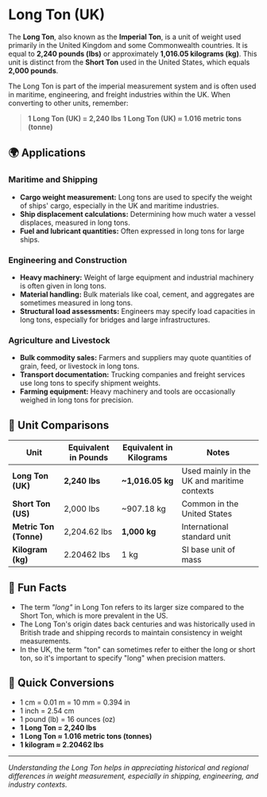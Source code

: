 # Long Ton (UK)

The **Long Ton**, also known as the **Imperial Ton**, is a unit of weight used primarily in the United Kingdom and some Commonwealth countries. It is equal to **2,240 pounds (lbs)** or approximately **1,016.05 kilograms (kg)**. This unit is distinct from the **Short Ton** used in the United States, which equals **2,000 pounds**. 

The Long Ton is part of the imperial measurement system and is often used in maritime, engineering, and freight industries within the UK. When converting to other units, remember:

> **1 Long Ton (UK) = 2,240 lbs**
> **1 Long Ton (UK) ≈ 1.016 metric tons (tonne)**

## 🌍 Applications

### Maritime and Shipping
- **Cargo weight measurement:** Long tons are used to specify the weight of ships' cargo, especially in the UK and maritime industries.
- **Ship displacement calculations:** Determining how much water a vessel displaces, measured in long tons.
- **Fuel and lubricant quantities:** Often expressed in long tons for large ships.

### Engineering and Construction
- **Heavy machinery:** Weight of large equipment and industrial machinery is often given in long tons.
- **Material handling:** Bulk materials like coal, cement, and aggregates are sometimes measured in long tons.
- **Structural load assessments:** Engineers may specify load capacities in long tons, especially for bridges and large infrastructures.

### Agriculture and Livestock
- **Bulk commodity sales:** Farmers and suppliers may quote quantities of grain, feed, or livestock in long tons.
- **Transport documentation:** Trucking companies and freight services use long tons to specify shipment weights.
- **Farming equipment:** Heavy machinery and tools are occasionally weighed in long tons for precision.

## 📏 Unit Comparisons

| Unit                 | Equivalent in Pounds | Equivalent in Kilograms | Notes                                   |
|----------------------|------------------------|-------------------------|-----------------------------------------|
| **Long Ton (UK)**    | **2,240 lbs**          | **~1,016.05 kg**       | Used mainly in the UK and maritime contexts |
| **Short Ton (US)**   | 2,000 lbs              | ~907.18 kg              | Common in the United States             |
| **Metric Ton (Tonne)** | 2,204.62 lbs           | **1,000 kg**            | International standard unit           |
| **Kilogram (kg)**    | 2.20462 lbs            | 1 kg                    | SI base unit of mass                   |

## 🌟 Fun Facts

- The term *"long"* in Long Ton refers to its larger size compared to the Short Ton, which is more prevalent in the US.
- The Long Ton's origin dates back centuries and was historically used in British trade and shipping records to maintain consistency in weight measurements.
- In the UK, the term "ton" can sometimes refer to either the long or short ton, so it's important to specify "long" when precision matters.

## 🔄 Quick Conversions

- 1 cm = 0.01 m = 10 mm = 0.394 in
- 1 inch = 2.54 cm
- 1 pound (lb) = 16 ounces (oz)
- **1 Long Ton = 2,240 lbs**
- **1 Long Ton ≈ 1.016 metric tons (tonnes)**
- **1 kilogram ≈ 2.20462 lbs**

---

*Understanding the Long Ton helps in appreciating historical and regional differences in weight measurement, especially in shipping, engineering, and industry contexts.*